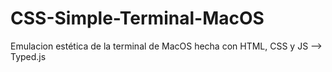 # CSS-Simple-Terminal-MacOS
Emulacion estética de la terminal de MacOS hecha con HTML, CSS y JS --> Typed.js

